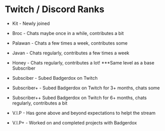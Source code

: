 # Twitch / Discord Ranks

+ Kit - Newly joined
+ Broc - Chats maybe once in a while, contributes a bit
+ Palawan - Chats a few times a week, contributes some
+ Javan - Chats regularly, contributes a few times a week
+ Honey - Chats regularly, contributes a lot! ***Same level as a base Subscriber

+ Subsciber - Subed Badgerdox on Twitch
+ Subscriber+ - Subed Badgerdox on Twitch for 3+ months, chats some
+ Subscriber++ Subed Badgerdox on Twitch for 6+ months, chats regularly, contributes a bit

+ V.I.P - Has gone above and beyond expectations to helpt the stream
+ V.I.P+ - Worked on and completed projects with Badgerdox

